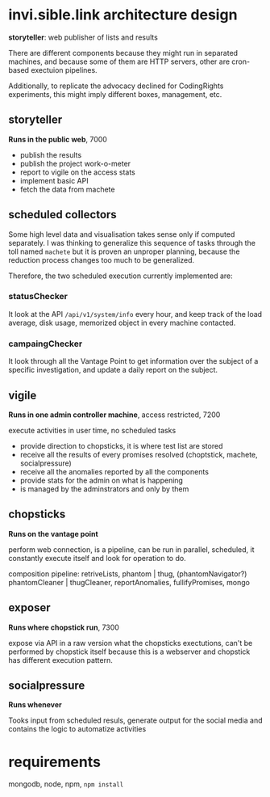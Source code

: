 # invi.sible.link architecture design

**storyteller**: web publisher of lists and results

There are different components because they might run in separated
machines, and because some of them are HTTP servers, other are cron-based
exectuion pipelines.

Additionally, to replicate the advocacy declined for CodingRights 
experiments, this might imply different boxes, management, etc.

## storyteller

**Runs in the public web**, 7000

 * publish the results
 * publish the project work-o-meter
 * report to vigile on the access stats
 * implement basic API
 * fetch the data from machete

## scheduled collectors 

Some high level data and visualisation takes sense only if computed separately.
I was thinking to generalize this sequence of tasks through the toll named
`machete` but it is proven an unproper planning, because the reduction process
changes too much to be generalized.

Therefore, the two scheduled execution currently implemented are:

### statusChecker

It look at the API `/api/v1/system/info` every hour, and keep track of the
load average, disk usage, memorized object in every machine contacted.

### campaingChecker

It look through all the Vantage Point to get information over the subject
of a specific investigation, and update a daily report on the subject.


## vigile

**Runs in one admin controller machine**, access restricted, 7200

execute activities in user time, no scheduled tasks

  * provide direction to chopsticks, it is where test list are stored
  * receive all the results of every promises resolved (choptstick, machete, socialpressure)
  * receive all the anomalies reported by all the components
  * provide stats for the admin on what is happening
  * is managed by the adminstrators and only by them

## chopsticks

**Runs on the vantage point**

perform web connection, is a pipeline, can be run in parallel, scheduled,
it constantly execute itself and look for operation to do.

composition pipeline:
  retriveLists,
    phantom | thug,
    (phantomNavigator?)
    phantomCleaner | thugCleaner,
    reportAnomalies,
    fullifyPromises,
    mongo


## exposer

**Runs where chopstick run**, 7300

expose via API in a raw version what the chopsticks exectutions, can't
be performed by chopstick itself because this is a webserver and chopstick
has different execution pattern.

## socialpressure

**Runs whenever**

Tooks input from scheduled resuls, generate output for the social media and
contains the logic to automatize activities

# requirements

mongodb, node, npm, `npm install`
